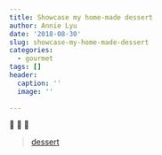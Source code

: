 ```yaml
---
title: Showcase my home-made dessert 
author: Annie Lyu
date: '2018-08-30'
slug: showcase-my-home-made-dessert
categories:
  - gourmet
tags: []
header:
  caption: ''
  image: ''
  
---
```


:cake: :cake: :cake:

<blockquote class="imgur-embed-pub" lang="en" data-id="a/6pWtEzs"><a href="//imgur.com/6pWtEzs">dessert</a></blockquote><script async src="//s.imgur.com/min/embed.js" charset="utf-8"></script>
